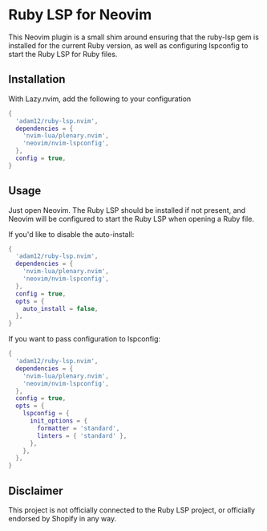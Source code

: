 # Ruby LSP for Neovim

This Neovim plugin is a small shim around ensuring that the ruby-lsp gem is
installed for the current Ruby version, as well as configuring lspconfig to
start the Ruby LSP for Ruby files.

## Installation

With Lazy.nvim, add the following to your configuration

```lua
{
  'adam12/ruby-lsp.nvim',
  dependencies = {
    'nvim-lua/plenary.nvim',
    'neovim/nvim-lspconfig',
  },
  config = true,
}
```

## Usage

Just open Neovim. The Ruby LSP should be installed if not present, and Neovim
will be configured to start the Ruby LSP when opening a Ruby file.

If you'd like to disable the auto-install:

```lua
{
  'adam12/ruby-lsp.nvim',
  dependencies = {
    'nvim-lua/plenary.nvim',
    'neovim/nvim-lspconfig',
  },
  config = true,
  opts = {
    auto_install = false,
  },
}
```

If you want to pass configuration to lspconfig:

```lua
{
  'adam12/ruby-lsp.nvim',
  dependencies = {
    'nvim-lua/plenary.nvim',
    'neovim/nvim-lspconfig',
  },
  config = true,
  opts = {
    lspconfig = {
      init_options = {
        formatter = 'standard',
        linters = { 'standard' },
      },
    },
  },
}
```

## Disclaimer

This project is not officially connected to the Ruby LSP project, or officially
endorsed by Shopify in any way.
